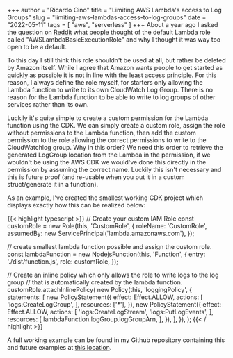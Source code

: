 +++
author = "Ricardo Cino"
title = "Limiting AWS Lambda's access to Log Groups"
slug = "limiting-aws-lambdas-access-to-log-groups"
date = "2022-05-11"
tags = [
    "aws",
    "serverless"
]
+++
About a year ago I asked the question on <a href="https://www.reddit.com/r/aws/comments/o3fbge/is_awslambdabasicexecutionrole_not_way_too_open/">Reddit</a> what people thought of the default Lambda role called "AWSLambdaBasicExecutionRole" and why I thought it was way too open to be a default.

To this day I  still think this role shouldn't be used at all, but rather be deleted by Amazon itself. While I agree that Amazon wants people to get started as quickly as possible it is not in line with the least access principle. For this reason, I always define the role myself, for starters only allowing the Lambda function to write to its own CloudWatch Log Group. There is no reason for the Lambda function to be able to write to log groups of other services rather than its own.
<!--more-->

Luckily it's quite simple to create a custom permission for the Lambda function using the CDK. We can simply create a custom role, assign the role without permissions to the Lambda function, then add the custom permission to the role allowing the correct permissions to write to the CloudWatchlog group. Why in this order? We need this order to retrieve the generated LogGroup location from the Lambda in the permission, if we wouldn't be using the AWS CDK we would've done this directly in the permission by assuming the correct name. Luckily this isn't necessary and this is future proof (and re-usable when you put it in a custom struct/generate it in a function).

As an example, I've created the smallest working CDK project which displays exactly how this can be realized below:

{{< highlight typescript >}}
// Create your custom IAM Role
const customRole = new Role(this, 'CustomRole', {
  roleName: 'CustomRole',
  assumedBy: new ServicePrincipal('lambda.amazonaws.com'),
});

// create smallest lambda function possible and assign the custom role.
const lambdaFunction = new NodejsFunction(this, 'Function', {
  entry: './dist/function.js',
  role: customRole,
});

// Create an inline policy which only allows the role to write logs to the log group
// that is automatically created by the lambda function.
customRole.attachInlinePolicy(
  new Policy(this, 'loggingPolicy', {
    statements: [
      new PolicyStatement({
        effect: Effect.ALLOW,
        actions: [
          'logs:CreateLogGroup',
        ],
        resources: ['*'],
      }),
      new PolicyStatement({
        effect: Effect.ALLOW,
        actions: [
          'logs:CreateLogStream',
          'logs:PutLogEvents',
        ],
        resources: [
          lambdaFunction.logGroup.logGroupArn,
        ],
      }),
    ],
  }),
);
{{< / highlight >}}

A full working example can be found in my Github repository containing this and future examples at <a href="https://github.com/cino/cdk-examples/tree/main/lambda-custom-role">this location</a>.
